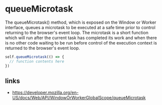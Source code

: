 # queueMicrotask

The queueMicrotask() method, which is exposed on the Window or Worker interface, queues a microtask to be executed at a safe time prior to control returning to the browser's event loop. The microtask is a short function which will run after the current task has completed its work and when there is no other code waiting to be run before control of the execution context is returned to the browser's event loop.

```js
self.queueMicrotask(() => {
  // function contents here
})
```

## links

- https://developer.mozilla.org/en-US/docs/Web/API/WindowOrWorkerGlobalScope/queueMicrotask

